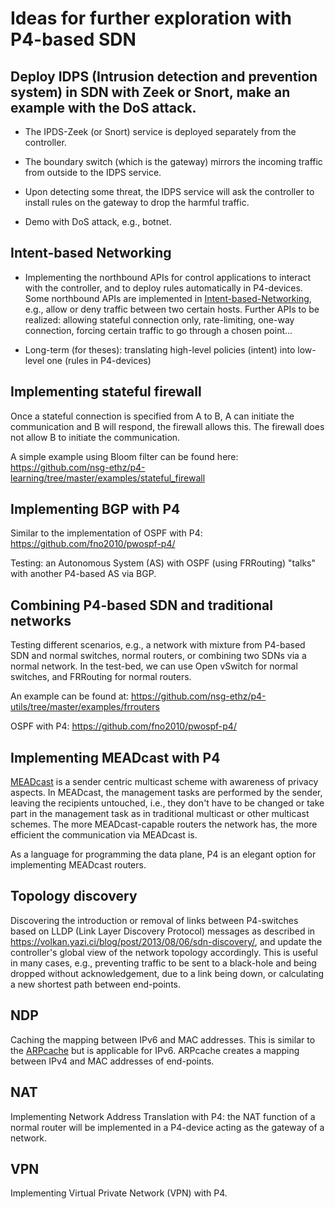 # Ideas for further exploration with P4-based SDN

## Deploy IDPS (Intrusion detection and prevention system) in SDN with Zeek or Snort, make an example with the DoS attack.

+ The IPDS-Zeek (or Snort) service is deployed separately from the controller.

+ The boundary switch (which is the gateway) mirrors the incoming traffic from outside to the IDPS service.
  
+ Upon detecting some threat, the IDPS service will ask the controller to install rules on the gateway to drop the harmful traffic.

+ Demo with DoS attack, e.g., botnet.


## Intent-based Networking
  
+ Implementing the northbound APIs for control applications to interact with the controller, and to deploy rules automatically in P4-devices. Some northbound APIs are implemented in [Intent-based-Networking](../Intent-based-Networking), e.g., allow or deny traffic between two certain hosts. Further APIs to be realized: allowing stateful connection only, rate-limiting, one-way connection, forcing certain traffic to go through a chosen point...

+ Long-term (for theses): translating high-level policies (intent) into low-level one (rules in P4-devices)

## Implementing stateful firewall

Once a stateful connection is specified from A to B, A can initiate the communication and B will respond, the firewall allows this. The firewall does not allow B to initiate the communication.

A simple example using Bloom filter can be found here: https://github.com/nsg-ethz/p4-learning/tree/master/examples/stateful_firewall

## Implementing BGP with P4

Similar to the implementation of OSPF with P4: https://github.com/fno2010/pwospf-p4/

Testing: an Autonomous System (AS)  with OSPF (using FRRouting) "talks" with another P4-based AS via BGP.

## Combining P4-based SDN and traditional networks

Testing different scenarios, e.g., a network with mixture from P4-based SDN and normal switches, normal routers, or combining two SDNs via a normal network. In the test-bed, we can use Open vSwitch for normal switches, and FRRouting for normal routers.

An example can be found at: https://github.com/nsg-ethz/p4-utils/tree/master/examples/frrouters

OSPF with P4: https://github.com/fno2010/pwospf-p4/


## Implementing MEADcast with P4

[MEADcast](https://www.iariajournals.org/security/tocv12n12.html) is a sender centric multicast scheme with awareness of privacy aspects.  In MEADcast, the management tasks are performed by the sender, leaving the recipients untouched, i.e., they don't have to be changed or take part in the management task as in traditional multicast or other multicast schemes. The more MEADcast-capable routers the network has, the more efficient the communication via MEADcast is.

As a language for programming the data plane, P4 is an elegant option for implementing MEADcast routers.


## Topology discovery

Discovering the introduction or removal of links between P4-switches based on LLDP (Link Layer Discovery Protocol) messages as described in https://volkan.yazi.ci/blog/post/2013/08/06/sdn-discovery/, and update the controller's global view of the network topology accordingly. This is useful in many cases, e.g., preventing traffic to be sent to a black-hole and being dropped without acknowledgement, due to a link being down, or calculating a new shortest path between end-points.


## NDP

Caching the mapping between IPv6 and MAC addresses. This is similar to the [ARPcache](../ARPcache) but is applicable for IPv6. ARPcache creates a mapping between IPv4 and MAC addresses of end-points.


## NAT

Implementing Network Address Translation with P4: the NAT function of a normal router will be implemented in a P4-device acting as the gateway of a network.

## VPN

Implementing Virtual Private Network (VPN) with P4.
